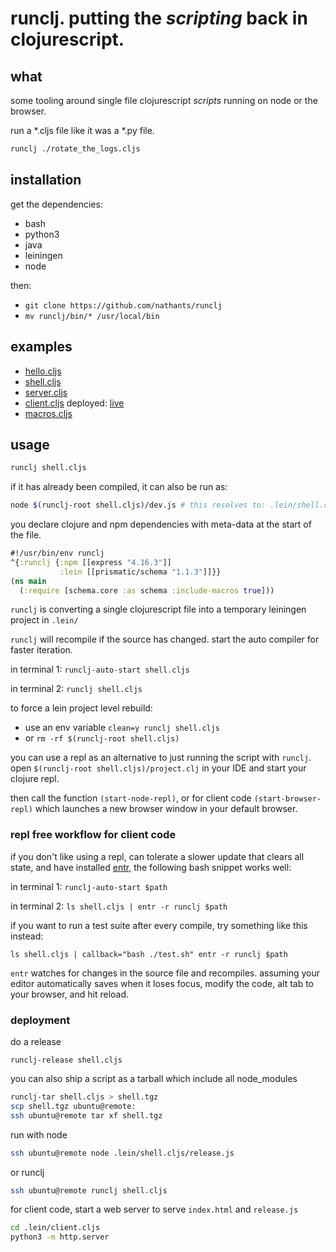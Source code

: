 # runclj. putting the *scripting* back in clojurescript.

## what

some tooling around single file clojurescript *scripts* running on node or the browser.

run a *.cljs file like it was a *.py file.

``` bash
runclj ./rotate_the_logs.cljs
```

## installation

get the dependencies:
- bash
- python3
- java
- leiningen
- node

then:
- `git clone https://github.com/nathants/runclj`
- `mv runclj/bin/* /usr/local/bin`

## examples

- [hello.cljs](./examples/hello.cljs)
- [shell.cljs](./examples/shell.cljs)
- [server.cljs](./examples/server.cljs)
- [client.cljs](./examples/client.cljs) deployed: [live](https://nathants.com/client.cljs/)
- [macros.cljs](./examples/macros.cljs)

## usage

``` bash
runclj shell.cljs
```

if it has already been compiled, it can also be run as:

``` bash
node $(runclj-root shell.cljs)/dev.js # this resolves to: .lein/shell.cljs/dev.js
```

you declare clojure and npm dependencies with meta-data at the start of the file.

``` clojure
#!/usr/bin/env runclj
^{:runclj {:npm [[express "4.16.3"]]
           :lein [[prismatic/schema "1.1.3"]]}}
(ns main
  (:require [schema.core :as schema :include-macros true]))
```

`runclj` is converting a single clojurescript file into a temporary leiningen project in `.lein/`

`runclj` will recompile if the source has changed. start the auto compiler for faster iteration.

in terminal 1: `runclj-auto-start shell.cljs`

in terminal 2: `runclj shell.cljs`

to force a lein project level rebuild:

- use an env variable `clean=y runclj shell.cljs`
- or `rm -rf $(runclj-root shell.cljs)`

you can use a repl as an alternative to just running the script with `runclj`. open `$(runclj-root shell.cljs)/project.clj` in your IDE and start your clojure repl.

then call the function `(start-node-repl)`, or for client code `(start-browser-repl)` which launches a new browser window in your default browser.

### repl free workflow for client code

if you don't like using a repl, can tolerate a slower update that clears all state, and have installed [entr](http://www.entrproject.org/), the following bash snippet works well:

in terminal 1: `runclj-auto-start $path`

in terminal 2: `ls shell.cljs | entr -r runclj $path`

if you want to run a test suite after every compile, try something like this instead:

`ls shell.cljs | callback="bash ./test.sh" entr -r runclj $path`

`entr` watches for changes in the source file and recompiles. assuming your editor automatically saves when it loses focus, modify the code, alt tab to your browser, and hit reload.

### deployment

do a release

`runclj-release shell.cljs`

you can also ship a script as a tarball which include all node_modules

``` bash
runclj-tar shell.cljs > shell.tgz
scp shell.tgz ubuntu@remote:
ssh ubuntu@remote tar xf shell.tgz
```

run with node

```bash
ssh ubuntu@remote node .lein/shell.cljs/release.js
```

or runclj

```bash
ssh ubuntu@remote runclj shell.cljs
```

for client code, start a web server to serve `index.html` and `release.js`

```bash
cd .lein/client.cljs
python3 -m http.server
```
